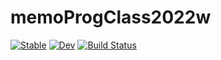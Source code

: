 # memoProgClass2022w

[![Stable](https://img.shields.io/badge/docs-stable-blue.svg)](https://hsugawa8651.github.io/memoProgClass2022w.jl/stable/)
[![Dev](https://img.shields.io/badge/docs-dev-blue.svg)](https://hsugawa8651.github.io/memoProgClass2022w.jl/dev/)
[![Build Status](https://travis-ci.com/hsugawa8651/memoProgClass2022w.jl.svg?branch=main)](https://travis-ci.com/hsugawa8651/memoProgClass2022w.jl)
